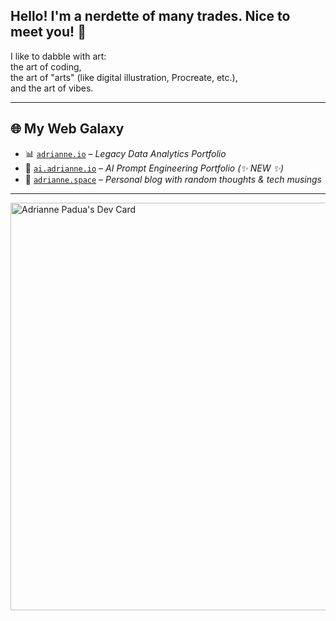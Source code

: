 ## Hello! I'm a nerdette of many trades. Nice to meet you! 👋

I like to dabble with art:  
the art of coding,  
the art of "arts" (like digital illustration, Procreate, etc.),  
and the art of vibes.

---

## 🌐 My Web Galaxy

- 📊 [`adrianne.io`](https://adrianne.io) – *Legacy Data Analytics Portfolio*  
- 🤖 [`ai.adrianne.io`](https://ai.adrianne.io) – *AI Prompt Engineering Portfolio (✨ NEW ✨)*  
- 📝 [`adrianne.space`](https://adrianne.space) – *Personal blog with random thoughts & tech musings*

---

<a href="https://app.daily.dev/adriculous"><img src="https://api.daily.dev/devcards/v2/ytqdgvaxctQuJyE15yNRq.png?type=wide&r=n4f" width="652" alt="Adrianne Padua's Dev Card"/></a>
